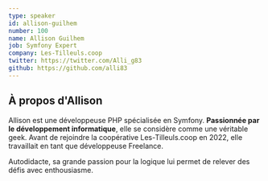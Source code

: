 ```yaml
---
type: speaker
id: allison-guilhem
number: 100
name: Allison Guilhem
job: Symfony Expert
company: Les-Tilleuls.coop
twitter: https://twitter.com/Alli_g83
github: https://github.com/alli83
---
```


## À propos d'Allison

Allison est une développeuse PHP spécialisée en Symfony. **Passionnée par le développement informatique**, elle se considère comme une véritable geek. Avant de rejoindre la coopérative Les-Tilleuls.coop en 2022, elle travaillait en tant que développeuse Freelance. 

Autodidacte, sa grande passion pour la logique lui permet de relever des défis avec enthousiasme.
